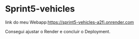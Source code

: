 # Sprint5-vehicles
link do meu Webapp:https://sprint5-vehicles-a2fi.onrender.com

Consegui ajustar o Render e concluir o Deployment.
